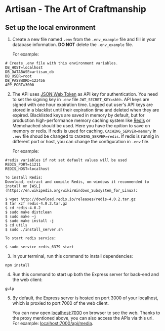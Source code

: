 # Artisan - The Art of Craftmanship

## Set up the local environment
1. Create a new file named `.env` from the `.env_example` file and fill in your database information. **DO NOT** delete the `.env_example` file.

   For example:
```
# Create .env file with this environment variables.
DB_HOST=localhost
DB_DATABASE=artisan_db
DB_USER=root
DB_PASSWORD=123456
APP_PORT=3000
```

2. The API uses [JSON Web Token](https://en.wikipedia.org/wiki/JSON_Web_Token) as API key for authentication. You need to set the signing key in `.env` file `JWT_SECRET_KEY=shhh`. API keys are signed with one hour expiration time. Logged out user's API keys are stored in a blacklist until their expiration time and deleted when they are expired. Blacklisted keys are saved in memory by default, but for production high-performance memory caching system like [Redis](https://redis.io/) or Memchached should be used. Here you have the opition to save on memory or redis. If redis is used for caching, `CACHING_SERVER=memory` in `.env` file shoud be changed to `CACHING_SERVER=redis`. If redis is runnig in different port or host, you can change the configuration in `.env` file.

	For example:
```
#redis variables if not set default values will be used
REDIS_PORT=11211
REDIS_HOST=localhost
```

	To install Redis:
	Download, extract and compile Redis, on windows it recommended to install on [WSL](https://en.wikipedia.org/wiki/Windows_Subsystem_for_Linux):
```shelll
$ wget http://download.redis.io/releases/redis-4.0.2.tar.gz
$ tar xzf redis-4.0.2.tar.gz
$ cd redis-4.0.2
$ sudo make distclean
$ sudo make –j
$ sudo make install -j
$ cd utils
$ sudo ./install_server.sh
```
	To start redis service:
```shelll
$ sudo service redis_6379 start
```


3. In your terminal, run this command to install dependencies:
```
npm install
``` 

4. Run this command to start up both the Express server for back-end and the web client:

```
gulp
```

5. By default, the Express server is hosted on port 3000 of your localhost, which is proxied to port 7000 of the web client.

   You can now open [localhost:7000](http://localhost:7000) on browser to see the web. Thanks to the proxy mentioned above, you can also access the APIs via this url. For example: [localhost:7000/api/media](http://localhost:7000/api/media).

